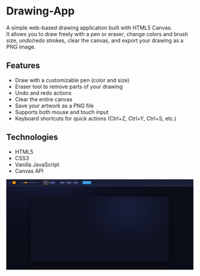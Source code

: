 # Drawing-App

A simple web-based drawing application built with HTML5 Canvas.  
It allows you to draw freely with a pen or eraser, change colors and brush size, undo/redo strokes, clear the canvas, and export your drawing as a PNG image.

## Features

- Draw with a customizable pen (color and size)
- Eraser tool to remove parts of your drawing
- Undo and redo actions
- Clear the entire canvas
- Save your artwork as a PNG file
- Supports both mouse and touch input
- Keyboard shortcuts for quick actions (Ctrl+Z, Ctrl+Y, Ctrl+S, etc.)

## Technologies

- HTML5
- CSS3
- Vanilla JavaScript
- Canvas API

<img src="Drawing App/pictures/DrawingApp.png" alt="Drawing App preview" width="500">
